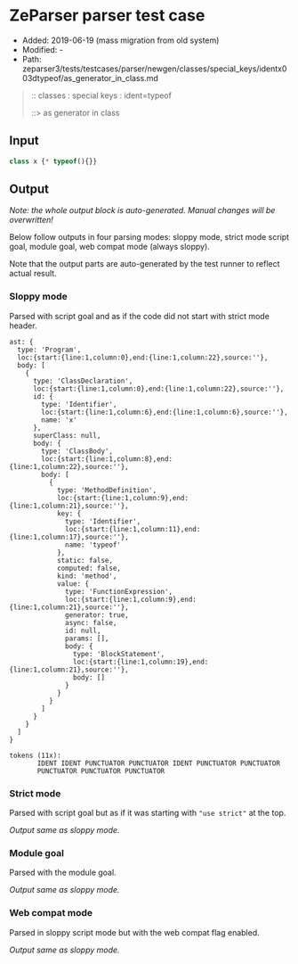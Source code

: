 # ZeParser parser test case

- Added: 2019-06-19 (mass migration from old system)
- Modified: -
- Path: zeparser3/tests/testcases/parser/newgen/classes/special_keys/identx003dtypeof/as_generator_in_class.md

> :: classes : special keys : ident=typeof
>
> ::> as generator in class

## Input

`````js
class x {* typeof(){}}
`````

## Output

_Note: the whole output block is auto-generated. Manual changes will be overwritten!_

Below follow outputs in four parsing modes: sloppy mode, strict mode script goal, module goal, web compat mode (always sloppy).

Note that the output parts are auto-generated by the test runner to reflect actual result.

### Sloppy mode

Parsed with script goal and as if the code did not start with strict mode header.

`````
ast: {
  type: 'Program',
  loc:{start:{line:1,column:0},end:{line:1,column:22},source:''},
  body: [
    {
      type: 'ClassDeclaration',
      loc:{start:{line:1,column:0},end:{line:1,column:22},source:''},
      id: {
        type: 'Identifier',
        loc:{start:{line:1,column:6},end:{line:1,column:6},source:''},
        name: 'x'
      },
      superClass: null,
      body: {
        type: 'ClassBody',
        loc:{start:{line:1,column:8},end:{line:1,column:22},source:''},
        body: [
          {
            type: 'MethodDefinition',
            loc:{start:{line:1,column:9},end:{line:1,column:21},source:''},
            key: {
              type: 'Identifier',
              loc:{start:{line:1,column:11},end:{line:1,column:17},source:''},
              name: 'typeof'
            },
            static: false,
            computed: false,
            kind: 'method',
            value: {
              type: 'FunctionExpression',
              loc:{start:{line:1,column:9},end:{line:1,column:21},source:''},
              generator: true,
              async: false,
              id: null,
              params: [],
              body: {
                type: 'BlockStatement',
                loc:{start:{line:1,column:19},end:{line:1,column:21},source:''},
                body: []
              }
            }
          }
        ]
      }
    }
  ]
}

tokens (11x):
       IDENT IDENT PUNCTUATOR PUNCTUATOR IDENT PUNCTUATOR PUNCTUATOR
       PUNCTUATOR PUNCTUATOR PUNCTUATOR
`````

### Strict mode

Parsed with script goal but as if it was starting with `"use strict"` at the top.

_Output same as sloppy mode._

### Module goal

Parsed with the module goal.

_Output same as sloppy mode._

### Web compat mode

Parsed in sloppy script mode but with the web compat flag enabled.

_Output same as sloppy mode._
